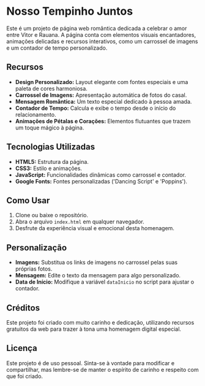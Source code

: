 # Nosso Tempinho Juntos

Este é um projeto de página web romântica dedicada a celebrar o amor entre Vitor e Rauana. A página conta com elementos visuais encantadores, animações delicadas e recursos interativos, como um carrossel de imagens e um contador de tempo personalizado.

## Recursos

- **Design Personalizado:** Layout elegante com fontes especiais e uma paleta de cores harmoniosa.
- **Carrossel de Imagens:** Apresentação automática de fotos do casal.
- **Mensagem Romântica:** Um texto especial dedicado à pessoa amada.
- **Contador de Tempo:** Calcula e exibe o tempo desde o início do relacionamento.
- **Animações de Pétalas e Corações:** Elementos flutuantes que trazem um toque mágico à página.

## Tecnologias Utilizadas

- **HTML5:** Estrutura da página.
- **CSS3:** Estilo e animações.
- **JavaScript:** Funcionalidades dinâmicas como carrossel e contador.
- **Google Fonts:** Fontes personalizadas ('Dancing Script' e 'Poppins').

## Como Usar

1. Clone ou baixe o repositório.
2. Abra o arquivo `index.html` em qualquer navegador.
3. Desfrute da experiência visual e emocional desta homenagem.

## Personalização

- **Imagens:** Substitua os links de imagens no carrossel pelas suas próprias fotos.
- **Mensagem:** Edite o texto da mensagem para algo personalizado.
- **Data de Início:** Modifique a variável `dataInicio` no script para ajustar o contador.

## Créditos

Este projeto foi criado com muito carinho e dedicação, utilizando recursos gratuitos da web para trazer à tona uma homenagem digital especial.

## Licença

Este projeto é de uso pessoal. Sinta-se à vontade para modificar e compartilhar, mas lembre-se de manter o espírito de carinho e respeito com que foi criado.

